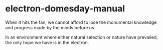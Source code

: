# electron-domesday-manual
When it hits the fan, we cannot afford to lose the monumental knowledge and progress made by the minds before us.

In an environment where either natural selection or nature have prevailed,
the only hope we have is in the electron.